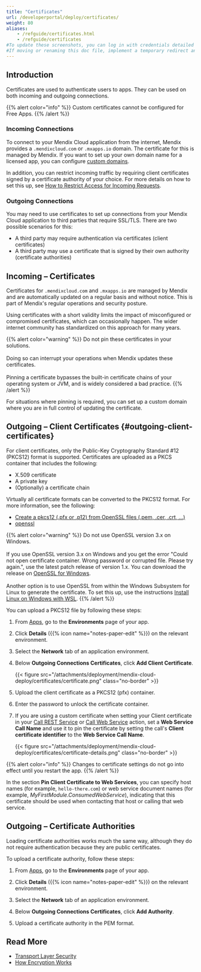 ```yaml
---
title: "Certificates"
url: /developerportal/deploy/certificates/
weight: 80
aliases:
    - /refguide/certificates.html
    - /refguide/certificates
#To update these screenshots, you can log in with credentials detailed in How to Update Screenshots Using Team Apps.
#If moving or renaming this doc file, implement a temporary redirect and let the respective team know they should update the URL in the product. See Mapping to Products for more details.
---
```


## Introduction

Certificates are used to authenticate users to apps. They can be used on both incoming and outgoing connections.

{{% alert color="info" %}}
Custom certificates cannot be configured for Free Apps.
{{% /alert %}}

### Incoming Connections

To connect to your Mendix Cloud application from the internet, Mendix provides a `.mendixcloud.com` or `.mxapps.io` domain. The certificate for this is managed by Mendix. If you want to set up your own domain name for a licensed app, you can configure [custom domains](/developerportal/deploy/custom-domains/).

In addition, you can restrict incoming traffic by requiring client certificates signed by a certificate authority of your choice. For more details on how to set this up, see [How to Restrict Access for Incoming Requests](/developerportal/deploy/access-restrictions/).

### Outgoing Connections

You may need to use certificates to set up connections from your Mendix Cloud application to third parties that require SSL/TLS. There are two possible scenarios for this:

* A third party may require authentication via certificates (client certificates)
* A third party may use a certificate that is signed by their own authority (certificate authorities)

## Incoming – Certificates

Certificates for `.mendixcloud.com` and `.mxapps.io` are managed by Mendix and are automatically updated on a regular basis and without notice. This is part of Mendix's regular operations and security posture. 

Using certificates with a short validity limits the impact of misconfigured or compromised certificates, which can occasionally happen. The wider internet community has standardized on this approach for many years.

{{% alert color="warning" %}}
Do not pin these certificates in your solutions.<br><br>Doing so can interrupt your operations when Mendix updates these certificates.<br><br>Pinning a certificate bypasses the built-in certificate chains of your operating system or JVM, and is widely considered a bad practice. 
{{% /alert %}}

For situations where pinning is required, you can set up a custom domain where you are in full control of updating the certificate.

## Outgoing – Client Certificates {#outgoing-client-certificates}

For client certificates, only the Public-Key Cryptography Standard #12 (PKCS12) format is supported. Certificates are uploaded as a PKCS container that includes the following:

* X.509 certificate
* A private key
* (Optionally) a certificate chain

Virtually all certificate formats can be converted to the PKCS12 format. For more information, see the following:

* [Create a pkcs12 (.pfx or .p12) from OpenSSL files (.pem, .cer, .crt, ...)](https://www.tbs-certificates.co.uk/FAQ/en/288.html)
* [openssl](https://www.openssl.org/docs/manmaster/man1/openssl.html)

{{% alert color="warning" %}}
Do not use OpenSSL version 3.x on Windows.<br><br>If you use OpenSSL version 3.x on Windows and you get the error "Could not open certificate container. Wrong password or corrupted file. Please try again.", use the latest patch release of version 1.x. You can download the release on [OpenSSL for Windows](https://slproweb.com/products/Win32OpenSSL.html).<br><br>Another option is to use OpenSSL from within the Windows Subsystem for Linux to generate the certificate. To set this up, use the instructions [Install Linux on Windows with WSL](https://learn.microsoft.com/en-us/windows/wsl/install).
{{% /alert %}}

You can upload a PKCS12 file by following these steps:

1. From [Apps](https://sprintr.home.mendix.com), go to the **Environments** page of your app.
1. Click **Details** ({{% icon name="notes-paper-edit" %}}) on the relevant environment.
1. Select the **Network** tab of an application environment.
1. Below **Outgoing Connections Certificates**, click **Add Client Certificate**.

    {{< figure src="/attachments/deployment/mendix-cloud-deploy/certificates/certificate.png" class="no-border" >}}

1. Upload the client certificate as a PKCS12 (pfx) container.
1. Enter the password to unlock the certificate container.
1. If you are using a custom certificate when setting your Client certificate in your [Call REST Service](/refguide/call-rest-action/#client-certificate) or [Call Web Service](/refguide/call-web-service-action/#client-certificate) action, set a **Web Service Call Name** and use it to pin the certificate by setting the call's **Client certificate identifier** to the **Web Service Call Name**.

    {{< figure src="/attachments/deployment/mendix-cloud-deploy/certificates/certificate-details.png" class="no-border" >}}

{{% alert color="info" %}}
Changes to certificate settings do not go into effect until you restart the app.
{{% /alert %}}

In the section **Pin Client Certificate to Web Services**, you can specify host names (for example, `hello-there.com`) or web service document names (for example, *MyFirstModule.ConsumedWebService*), indicating that this certificate should be used when contacting that host or calling that web service.

## Outgoing – Certificate Authorities

Loading certificate authorities works much the same way, although they do not require authentication because they are public certificates.

To upload a certificate authority, follow these steps:

1. From [Apps](https://sprintr.home.mendix.com), go to the **Environments** page of your app.
1. Click **Details** ({{% icon name="notes-paper-edit" %}}) on the relevant environment.

1. Select the **Network** tab of an application environment.

1. Below **Outgoing Connections Certificates**, click **Add Authority**.

1. Upload a certificate authority in the PEM format.

## Read More

* [Transport Layer Security](https://en.wikipedia.org/wiki/Transport_Layer_Security)
* [How Encryption Works](https://computer.howstuffworks.com/encryption.htm)

